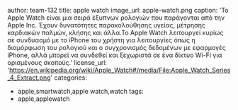 author: team-132
title: apple watch
image_url: apple-watch.png
caption: 'Το Apple Watch είναι μια σειρά έξυπνων ρολογιών που παράγονται από την Apple Inc. Έχουν δυνατότητες παρακολούθησης υγείας, μέτρησης καρδιακών παλμών, κλήσης και άλλα.Το Apple Watch λειτουργεί κυρίως σε συνδυασμό με το iPhone του χρήστη για λειτουργίες όπως η διαμόρφωση του ρολογιού και ο συγχρονισμός δεδομένων με εφαρμογές iPhone, αλλά μπορεί να συνδεθεί και ξεχωριστά σε ένα δίκτυο Wi-Fi για ορισμένους σκοπούς.'
license_url: 'https://en.wikipedia.org/wiki/Apple_Watch#/media/File:Apple_Watch_Series_4_Extract.png'
categories:
  - apple,smartwatch,apple watch,watch
tags:
  - apple,applewatch
